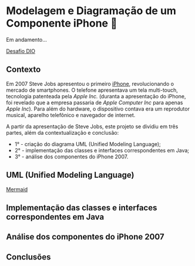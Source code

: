 # Modelagem e Diagramação de um Componente iPhone 📱

Em andamento...

[Desafio DIO](https://github.com/digitalinnovationone/trilha-java-basico/tree/main/desafios/poo)

## Contexto

Em 2007 Steve Jobs apresentou o primeiro [iPhone](https://www.youtube.com/watch?v=VQKMoT-6XSg), revolucionando o mercado de smartphones. O telefone apresentava um tela multi-touch, tecnologia patenteada pela *Apple Inc.* (duranta a apresentação do iPhone, foi revelado que a empresa passaria de *Apple Computer Inc* para apenas *Apple Inc*). Para além do hardware, o dispositivo contava era um reprodutor musical, aparelho telefônico e navegador de internet.

A partir da apresentação de Steve Jobs, este projeto se dividiu em três partes, além da contextualização e conclusão:
- 1° - criação do diagrama UML (Unified Modeling Language);
- 2° - implementação das classes e interfaces correspondentes em Java;
- 3° - análise dos componentes do iPhone 2007.

## UML (Unified Modeling Language)

[Mermaid](https://mermaid.js.org/intro/)

## Implementação das classes e interfaces correspondentes em Java

## Análise dos componentes do iPhone 2007

## Conclusões
